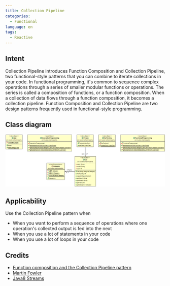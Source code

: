 ```yaml
---
title: Collection Pipeline
categories:
  - Functional
language: en
tags:
  - Reactive
---
```


## Intent
Collection Pipeline introduces Function Composition and Collection Pipeline, two functional-style patterns that you can combine to iterate collections in your code. 
In functional programming, it's common to sequence complex operations through a series of smaller modular functions or operations. The series is called a composition of functions, or a function composition. When a collection of data flows through a function composition, it becomes a collection pipeline. Function Composition and Collection Pipeline are two design patterns frequently used in functional-style programming.

## Class diagram
![alt text](./etc/collection-pipeline.png "Collection Pipeline")

## Applicability
Use the Collection Pipeline pattern when

* When you want to perform a sequence of operations where one operation's collected output is fed into the next
* When you use a lot of statements in your code
* When you use a lot of loops in your code

## Credits

* [Function composition and the Collection Pipeline pattern](https://www.ibm.com/developerworks/library/j-java8idioms2/index.html)
* [Martin Fowler](https://martinfowler.com/articles/collection-pipeline/)
* [Java8 Streams](https://docs.oracle.com/javase/8/docs/api/java/util/stream/package-summary.html)
